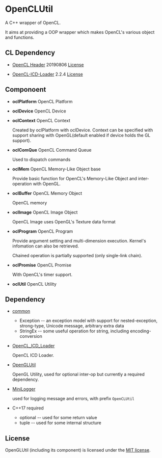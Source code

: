 # OpenCLUtil

A C++ wrapper of OpenCL.

It aims at providing a OOP wrapper which makes OpenCL's various object and functions.

## CL Dependency

* [OpenCL Header](../3rdParty/CL) 20190806 [License](../3rdParty/CL/LICENSE)

* [OpenCL-ICD-Loader](https://github.com/KhronosGroup/OpenCL-ICD-Loader) 2.2.4 [License](../3rdParty/OpenCL_ICD_Loader/LICENSE.txt)

## Componoent

* **oclPlatform**  OpenCL Platform

* **oclDevice**  OpenCL Device

* **oclContext**  OpenCL Context

  Created by oclPlatform with oclDevice. Context can be specified with support sharing with OpenGL(default enabled if device holds the GL support).

* **oclComQue**  OpenCL Command Queue

  Used to dispatch commands

* **oclMem**  OpenCL Memory-Like Object base
  
  Provide basic function for OpenCL's Memory-Like Object and inter-operation with OpenGL.

* **oclBuffer**  OpenCL Memory Object
  
  OpenCL memory

* **oclImage**  OpenCL Image Object
  
  OpenCL Image uses OpenGL's Texture data format

* **oclProgram**  OpenCL Program

  Provide argument setting and multi-dimension execution. Kernel's infomation can also be retrieved.

  Chained operation is partially supported (only single-link chain).

* **oclPromise**  OpenCL Promise

  With OpenCL's timer support.

* **oclUtil**  OpenCL Utility

## Dependency

* [common](../common)
  * Exception -- an exception model with support for nested-exception, strong-type, Unicode message, arbitrary extra data 
  * StringEx -- some useful operation for string, including encoding-conversion

* [OpenCL_ICD_Loader](../3rdParty/OpenCL_ICD_Loader)

  OpenCL ICD Loader.

* [OpenGLUtil](../OpenGLUtil)

  OpenGL Utility, used for optional inter-op but currently a required dependency.

* [MiniLogger](../MiniLogger)
  
  used for logging message and errors, with prefix `OpenCLUtil`

* C++17 required
  * optional -- used for some return value
  * tuple -- used for some internal structure

## License

OpenGLUtil (including its component) is licensed under the [MIT license](../License.txt).
